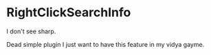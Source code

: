 # RightClickSearchInfo

I don't see sharp.

Dead simple plugin I just want to have this feature in my vidya gayme.
